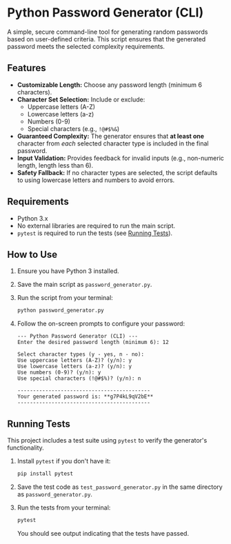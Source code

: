 # Python Password Generator (CLI)

A simple, secure command-line tool for generating random passwords based on user-defined criteria. This script ensures that the generated password meets the selected complexity requirements.

## Features

* **Customizable Length:** Choose any password length (minimum 6 characters).
* **Character Set Selection:** Include or exclude:
    * Uppercase letters (A-Z)
    * Lowercase letters (a-z)
    * Numbers (0-9)
    * Special characters (e.g., `!@#$%&`)
* **Guaranteed Complexity:** The generator ensures that **at least one** character from *each* selected character type is included in the final password.
* **Input Validation:** Provides feedback for invalid inputs (e.g., non-numeric length, length less than 6).
* **Safety Fallback:** If no character types are selected, the script defaults to using lowercase letters and numbers to avoid errors.

## Requirements

* Python 3.x
* No external libraries are required to run the main script.
* `pytest` is required to run the tests (see [Running Tests](#running-tests)).

## How to Use

1.  Ensure you have Python 3 installed.
2.  Save the main script as `password_generator.py`.
3.  Run the script from your terminal:

    ```bash
    python password_generator.py
    ```

4.  Follow the on-screen prompts to configure your password:

    ```
    --- Python Password Generator (CLI) ---
    Enter the desired password length (minimum 6): 12

    Select character types (y - yes, n - no):
    Use uppercase letters (A-Z)? (y/n): y
    Use lowercase letters (a-z)? (y/n): y
    Use numbers (0-9)? (y/n): y
    Use special characters (!@#$%)? (y/n): n

    -------------------------------------------
    Your generated password is: **g7P4kL9qV2bE**
    -------------------------------------------
    ```

## Running Tests

This project includes a test suite using `pytest` to verify the generator's functionality.

1.  Install `pytest` if you don't have it:

    ```bash
    pip install pytest
    ```

2.  Save the test code as `test_password_generator.py` in the same directory as `password_generator.py`.

3.  Run the tests from your terminal:

    ```bash
    pytest
    ```

    You should see output indicating that the tests have passed.